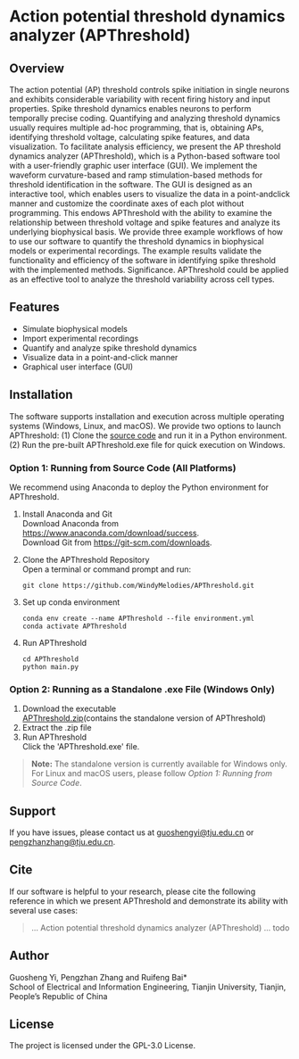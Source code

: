 # Action potential threshold dynamics analyzer (APThreshold)

## Overview
The action potential (AP) threshold controls spike initiation in single neurons and exhibits
considerable variability with recent firing history and input properties. Spike threshold dynamics enables neurons
to perform temporally precise coding. Quantifying and analyzing threshold dynamics usually requires multiple
ad-hoc programming, that is, obtaining APs, identifying threshold voltage, calculating spike features, and data
visualization. To facilitate analysis efficiency, we present the AP threshold dynamics analyzer (APThreshold),
which is a Python-based software tool with a user-friendly graphic user interface (GUI). We
implement the waveform curvature-based and ramp stimulation-based methods for threshold identification in
the software. The GUI is designed as an interactive tool, which enables users to visualize the data in a point-andclick manner and customize the coordinate axes of each plot without programming. This endows APThreshold
with the ability to examine the relationship between threshold voltage and spike features and analyze its
underlying biophysical basis. We provide three example workflows of how to use our software to
quantify the threshold dynamics in biophysical models or experimental recordings. The example results validate
the functionality and efficiency of the software in identifying spike threshold with the implemented methods.
Significance. APThreshold could be applied as an effective tool to analyze the threshold variability across cell
types.

## Features
- Simulate biophysical models
- Import experimental recordings
- Quantify and analyze spike threshold dynamics
- Visualize data in a point-and-click manner
- Graphical user interface (GUI)

## Installation
The software supports installation and execution across multiple operating systems (Windows, Linux, and
macOS). We provide two options to launch APThreshold: (1) Clone the [source code](https://github.com/WindyMelodies/APThreshold.git) and run it in a Python environment. (2)  Run the pre-built APThreshold.exe file for quick execution on Windows.
### Option 1: Running from Source Code (All Platforms)
We recommend using Anaconda to deploy the Python environment for APThreshold.
1. Install Anaconda and Git  
    Download Anaconda from https://www.anaconda.com/download/success.  
    Download Git from https://git-scm.com/downloads.  
2. Clone the APThreshold Repository    
    Open a terminal or command prompt and run:
    ```commandline
   git clone https://github.com/WindyMelodies/APThreshold.git
   ```
3. Set up conda environment  
    
    ```commandline
    conda env create --name APThreshold --file environment.yml
    conda activate APThreshold
    ```
4. Run APThreshold
    ```commandline
   cd APThreshold
   python main.py
   ```

### Option 2: Running as a Standalone .exe File (Windows Only)
1. Download the executable  
    [APThreshold.zip](https://github.com/WindyMelodies/APThreshold/releases/download/v1.1.0/APThreshold.zip)(contains the standalone version of APThreshold)
2. Extract the .zip file  
3. Run APThreshold  
    Click the 'APThreshold.exe' file.
    


> **Note:** The standalone version is currently available for Windows only.  
> For Linux and macOS users, please follow *Option 1: Running from Source Code*.

## Support

If you have issues, please contact us at guoshengyi@tju.edu.cn or pengzhanzhang@tju.edu.cn.

## Cite

If our software is helpful to your research, please cite the following reference in which we present APThreshold and demonstrate its ability with several use cases:
> ... Action potential threshold dynamics analyzer (APThreshold) ... todo
> 
## Author
Guosheng Yi, Pengzhan Zhang and Ruifeng Bai*  
School of Electrical and Information Engineering, Tianjin University, Tianjin, People’s Republic of China

## License

The project is licensed under the GPL-3.0 License.

